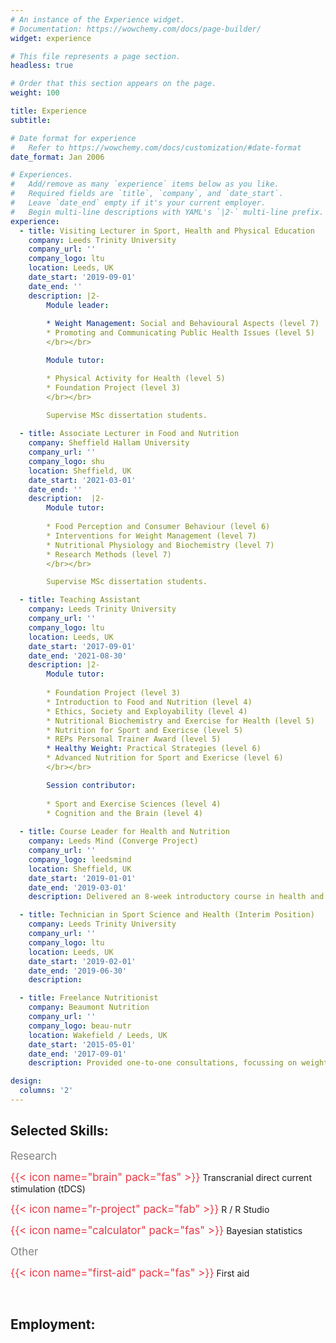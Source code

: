 ```yaml
---
# An instance of the Experience widget.
# Documentation: https://wowchemy.com/docs/page-builder/
widget: experience

# This file represents a page section.
headless: true

# Order that this section appears on the page.
weight: 100

title: Experience
subtitle:

# Date format for experience
#   Refer to https://wowchemy.com/docs/customization/#date-format
date_format: Jan 2006

# Experiences.
#   Add/remove as many `experience` items below as you like.
#   Required fields are `title`, `company`, and `date_start`.
#   Leave `date_end` empty if it's your current employer.
#   Begin multi-line descriptions with YAML's `|2-` multi-line prefix.
experience:
  - title: Visiting Lecturer in Sport, Health and Physical Education
    company: Leeds Trinity University
    company_url: ''
    company_logo: ltu
    location: Leeds, UK
    date_start: '2019-09-01'
    date_end: ''
    description: |2-
        Module leader:
        
        * Weight Management: Social and Behavioural Aspects (level 7)
        * Promoting and Communicating Public Health Issues (level 5)
        </br></br>

        Module tutor:

        * Physical Activity for Health (level 5)
        * Foundation Project (level 3)
        </br></br>

        Supervise MSc dissertation students.
        
  - title: Associate Lecturer in Food and Nutrition
    company: Sheffield Hallam University
    company_url: ''
    company_logo: shu
    location: Sheffield, UK
    date_start: '2021-03-01'
    date_end: ''
    description:  |2-
        Module tutor:
    
        * Food Perception and Consumer Behaviour (level 6)
        * Interventions for Weight Management (level 7)
        * Nutritional Physiology and Biochemistry (level 7)
        * Research Methods (level 7)
        </br></br>

        Supervise MSc dissertation students.

  - title: Teaching Assistant
    company: Leeds Trinity University
    company_url: ''
    company_logo: ltu
    location: Leeds, UK
    date_start: '2017-09-01'
    date_end: '2021-08-30'
    description: |2-
        Module tutor:
        
        * Foundation Project (level 3)
        * Introduction to Food and Nutrition (level 4)
        * Ethics, Society and Exployability (level 4)
        * Nutritional Biochemistry and Exercise for Health (level 5)
        * Nutrition for Sport and Exericse (level 5)
        * REPs Personal Trainer Award (level 5)
        * Healthy Weight: Practical Strategies (level 6)
        * Advanced Nutrition for Sport and Exericse (level 6)
        </br></br>

        Session contributor:
        
        * Sport and Exercise Sciences (level 4)
        * Cognition and the Brain (level 4)
        
  - title: Course Leader for Health and Nutrition
    company: Leeds Mind (Converge Project)
    company_url: ''
    company_logo: leedsmind
    location: Sheffield, UK
    date_start: '2019-01-01'
    date_end: '2019-03-01'
    description: Delivered an 8-week introductory course in health and nutrition.

  - title: Technician in Sport Science and Health (Interim Position)
    company: Leeds Trinity University
    company_url: ''
    company_logo: ltu
    location: Leeds, UK
    date_start: '2019-02-01'
    date_end: '2019-06-30'
    description: 

  - title: Freelance Nutritionist
    company: Beaumont Nutrition
    company_url: ''
    company_logo: beau-nutr
    location: Wakefield / Leeds, UK
    date_start: '2015-05-01'
    date_end: '2017-09-01'
    description: Provided one-to-one consultations, focussing on weight management, and delivered training workshops for corporate and education sectors.

design:
  columns: '2'
---
```

## Selected Skills:

<span style="font-size:1.2em;color:#808080;">Research</span>

<span style="color:#e83845;font-size:1.2em;">{{< icon name="brain" pack="fas" >}}</span> Transcranial direct current stimulation (tDCS)

<span style="color:#e83845;font-size:1.2em;">{{< icon name="r-project" pack="fab" >}}</span> R / R Studio

<span style="color:#e83845;font-size:1.2em;">{{< icon name="calculator" pack="fas" >}}</span> Bayesian statistics

<span style="font-size:1.2em;color:#808080;">Other</span>

<span style="color:#e83845;font-size:1.2em;">{{< icon name="first-aid" pack="fas" >}}</span> First aid

</br>

## Employment: